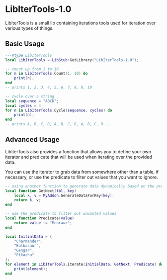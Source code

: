 # LibIterTools-1.0
LibIterTools is a small lib containing iterations tools used for iteration over various types of things.

## Basic Usage

```lua
---@type LibIterTools
local LibIterTools = LibStub:GetLibrary("LibIterTools-1.0");

-- count up from 1 to 10
for n in LibIterTools.Count(1, 10) do
    print(n);
end
-- prints 1, 2, 3, 4, 5, 6, 7, 8, 9, 10

-- cycle over a string
local sequence = "ABCD";
local cycles = 4
for n in LibIterTools.Cycle(sequence, cycles) do
    print(n);
end
-- prints A, B, C, D, A, B, C, D, A, B, C, D...
```

## Advanced Usage
LibIterTools also provides a function that allows you to define your own iterator and predicate that will be used when iterating over the provided data.

You can use the iterator to grab data from somewhere other than a table, if necessary, or use the predicate to filter out values that you want to ignore.

```lua
-- using another function to generate data dynamically based on the provided key
local function GetNext(tbl, key)
    local k, v = MyAddon.GenerateDataForKey(key);
    return k, v;
end

-- use the predicate to filter out unwanted values
local function Predicate(value)
    return value ~= "Meorawr"; 
end

local InitialData = {
    "Charmander",
    "Bulbasaur",
    "Gengar",
    "Pikachu"
};
for element in LibIterTools.Iterate(InitialData, GetNext, Predicate) do
    print(element);
end
```